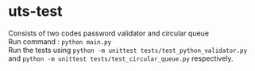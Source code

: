 # uts-test
Consists of two codes password validator and circular queue \
Run command : `python main.py` \
Run the tests using `python -m unittest tests/test_python_validator.py` and `python -m unittest tests/test_circular_queue.py` respectively.